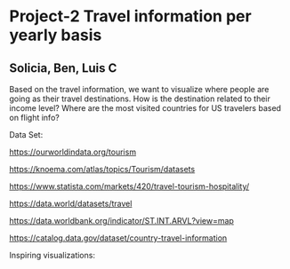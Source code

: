 # Project-2 Travel information per yearly basis 

## Solicia, Ben, Luis C

Based on the travel information, we want to visualize where people are going as their travel destinations. How is the destination related to their income level? Where are the most visited countries for US travelers based on flight info?

Data Set:

https://ourworldindata.org/tourism

https://knoema.com/atlas/topics/Tourism/datasets

https://www.statista.com/markets/420/travel-tourism-hospitality/

https://data.world/datasets/travel

https://data.worldbank.org/indicator/ST.INT.ARVL?view=map

https://catalog.data.gov/dataset/country-travel-information

Inspiring visualizations:


